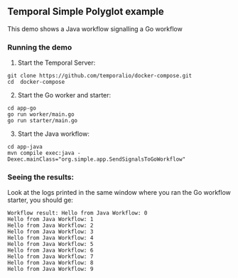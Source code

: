 ## Temporal Simple Polyglot example

This demo shows a Java workflow signalling a Go workflow

### Running the demo

1) Start the Temporal Server:
```shell script
git clone https://github.com/temporalio/docker-compose.git
cd  docker-compose
```

2) Start the Go worker and starter:
```shell script
cd app-go
go run worker/main.go
go run starter/main.go
```

3) Start the Java workflow:
```shell script
cd app-java
mvn compile exec:java -Dexec.mainClass="org.simple.app.SendSignalsToGoWorkflow"
```

### Seeing the results:
Look at the logs printed in the same window where you ran the Go workflow starter, you should ge:

```shell script
Workflow result: Hello from Java Workflow: 0
Hello from Java Workflow: 1
Hello from Java Workflow: 2
Hello from Java Workflow: 3
Hello from Java Workflow: 4
Hello from Java Workflow: 5
Hello from Java Workflow: 6
Hello from Java Workflow: 7
Hello from Java Workflow: 8
Hello from Java Workflow: 9
```